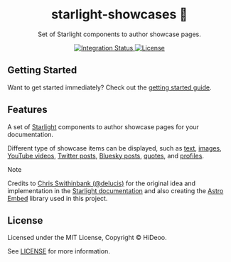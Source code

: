 <div align="center">
  <h1>starlight-showcases 📸</h1>
  <p>Set of Starlight components to author showcase pages.</p>
</div>

<div align="center">
  <a href="https://github.com/HiDeoo/starlight-showcases/actions/workflows/integration.yml">
    <img alt="Integration Status" src="https://github.com/HiDeoo/starlight-showcases/actions/workflows/integration.yml/badge.svg" />
  </a>
  <a href="https://github.com/HiDeoo/starlight-showcases/blob/main/LICENSE">
    <img alt="License" src="https://badgen.net/github/license/HiDeoo/starlight-showcases" />
  </a>
  <br />
</div>

## Getting Started

Want to get started immediately? Check out the [getting started guide](https://starlight-showcases.vercel.app/getting-started/).

## Features

A set of [Starlight](https://starlight.astro.build) components to author showcase pages for your documentation.

Different type of showcase items can be displayed, such as [text](https://starlight-showcases.vercel.app/components/text/), [images](https://starlight-showcases.vercel.app/components/images/), [YouTube videos](https://starlight-showcases.vercel.app/components/youtube/), [Twitter posts](https://starlight-showcases.vercel.app/components/twitter/), [Bluesky posts](https://starlight-showcases.vercel.app/components/bluesky/), [quotes](https://starlight-showcases.vercel.app/components/quotes/), and [profiles](https://starlight-showcases.vercel.app/components/profiles/).

> [!NOTE]
> Credits to [Chris Swithinbank (@delucis)](https://github.com/delucis/) for the original idea and implementation in the [Starlight documentation](https://starlight.astro.build/resources/showcase/) and also creating the [Astro Embed](https://astro-embed.netlify.app/) library used in this project.

## License

Licensed under the MIT License, Copyright © HiDeoo.

See [LICENSE](https://github.com/HiDeoo/starlight-showcases/blob/main/LICENSE) for more information.
